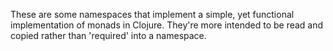 
These are some namespaces that implement a simple, yet functional implementation of monads in Clojure. They're more intended to be read and copied rather than 'required' into a namespace.